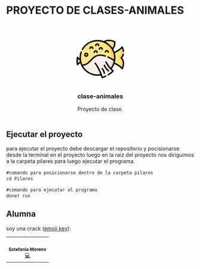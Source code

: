 # PROYECTO DE CLASES-ANIMALES
<!-- PROJECT LOGO -->
<br />
<p align="center">
  <a href="https://github.com/emorenocast/clases-animales.git">
    <img src="pez-globo.png" alt="Logo">
  </a>

  <h3 align="center">clase-animales</h3>

  <p align="center">
    Proyecto de clase.
    <br />
    <br />
  </p>
</p>

## Ejecutar el proyecto

para ejecutar el proyecto debe descargar el repositorio y pocisionarse desde la terminal en el proyecto luego en la raiz del proyecto nos diriguimos a la carpeta pilares para luego ejecutar el programa.

```
#comando para posicionarse dentro de la carpeta pilares
cd Pilares
``` 
```
#comando para ejecutar el programa
donet run
``` 


## Alumna

soy una crack ([emoji key](https://allcontributors.org/docs/en/emoji-key)):

<!-- prettier-ignore-start -->
<!-- markdownlint-disable -->
<table>
  <tr>
    <td align="center"><a href="https://github.com/emorenocast"><img src="https://lh3.googleusercontent.com/a-/AFdZucqu-Qx9uL0lLrT5mDh2iBxiejld1wvq85dKTyy5aA=s96-c-rg-br100" width="100px;" alt=""/><br /><sub><b>Estefania Moreno</b></sub></a><br /><a href="https://github.com/emorenocast" title="Code">💻</a></td>
</table>
